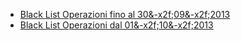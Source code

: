 - [Black List Operazioni fino al 30&-x2f;09&-x2f;2013](Sorgenti/MB/DOC/C5C020_L12)
- [Black List Operazioni dal 01&-x2f;10&-x2f;2013](Sorgenti/MB/DOC/C5C020_L13)
